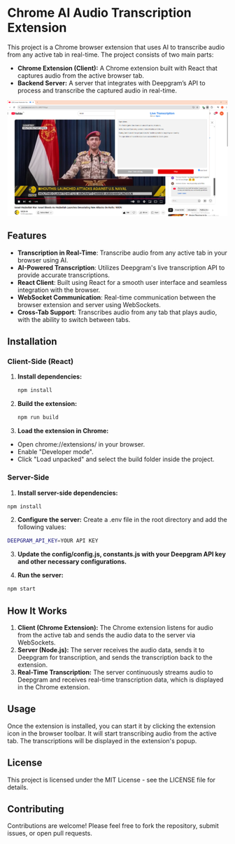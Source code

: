 # Chrome AI Audio Transcription Extension

This project is a Chrome browser extension that uses AI to transcribe audio from any active tab in real-time. The project consists of two main parts:

- **Chrome Extension (Client):** A Chrome extension built with React that captures audio from the active browser tab.
- **Backend Server:** A server that integrates with Deepgram’s API to process and transcribe the captured audio in real-time.

![Screenshot](https://github.com/milad-zai/chrome-ai-audio-transcription/blob/main/client/public/screenshot.PNG)

## Features

- **Transcription in Real-Time**: Transcribe audio from any active tab in your browser using AI.
- **AI-Powered Transcription**: Utilizes Deepgram's live transcription API to provide accurate transcriptions.
- **React Client**: Built using React for a smooth user interface and seamless integration with the browser.
- **WebSocket Communication**: Real-time communication between the browser extension and server using WebSockets.
- **Cross-Tab Support**: Transcribes audio from any tab that plays audio, with the ability to switch between tabs.

## Installation

### Client-Side (React)

1. **Install dependencies:**

   ```bash
   npm install
   ```

2. **Build the extension:**

   ```bash
   npm run build
   ```

3. **Load the extension in Chrome:**

- Open chrome://extensions/ in your browser.
- Enable "Developer mode".
- Click "Load unpacked" and select the build folder inside the project.

### Server-Side

1. **Install server-side dependencies:**

```bash
npm install
```

2. **Configure the server:**
   Create a .env file in the root directory and add the following values:

```bash
DEEPGRAM_API_KEY=YOUR API KEY
```

3. **Update the config/config.js, constants.js with your Deepgram API key and other necessary configurations.**

4. **Run the server:**

```bash
npm start
```

## How It Works

1. **Client (Chrome Extension):** The Chrome extension listens for audio from the active tab and sends the audio data to the server via WebSockets.
2. **Server (Node.js):** The server receives the audio data, sends it to Deepgram for transcription, and sends the transcription back to the extension.
3. **Real-Time Transcription:** The server continuously streams audio to Deepgram and receives real-time transcription data, which is displayed in the Chrome extension.

## Usage

Once the extension is installed, you can start it by clicking the extension icon in the browser toolbar. It will start transcribing audio from the active tab. The transcriptions will be displayed in the extension's popup.

## License

This project is licensed under the MIT License - see the LICENSE file for details.

## Contributing

Contributions are welcome! Please feel free to fork the repository, submit issues, or open pull requests.
